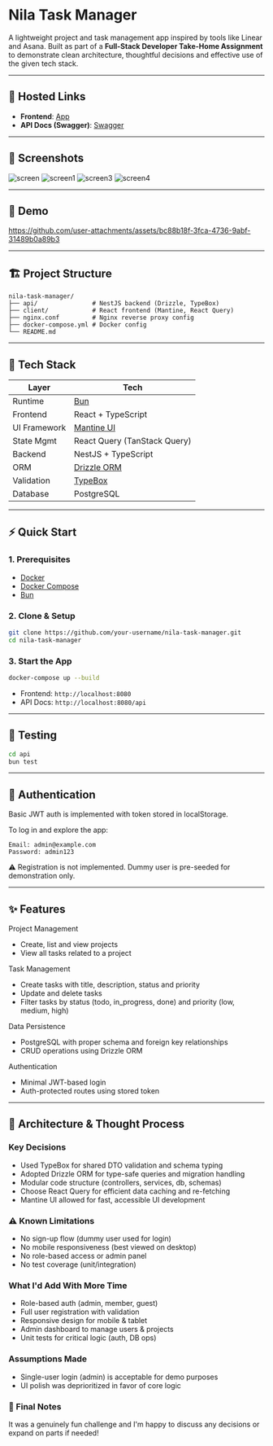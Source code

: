 # Nila Task Manager

A lightweight project and task management app inspired by tools like Linear and Asana.
Built as part of a **Full-Stack Developer Take-Home Assignment** to demonstrate clean architecture, thoughtful decisions and effective use of the given tech stack.

---

## 🚀 Hosted Links

- **Frontend**: [App](http://172.236.14.205:8080/)
- **API Docs (Swagger)**: [Swagger](http://172.236.14.205:8080/api)

---

## 📸 Screenshots

![screen](https://github.com/user-attachments/assets/0a07ea1b-d5cf-4a64-ad3c-7b75f4c4353a)
![screen1](https://github.com/user-attachments/assets/2e9d99fd-6f7c-4395-843e-b5bd78a0a343)
![screen3](https://github.com/user-attachments/assets/593e98d7-d041-4d0b-b68d-92a3a92dc684)
![screen4](https://github.com/user-attachments/assets/91fc732f-e93a-4c0a-9b42-89086ac9e41a)

---

## 🎥 Demo

https://github.com/user-attachments/assets/bc88b18f-3fca-4736-9abf-31489b0a89b3

---

## 🏗️ Project Structure

```
nila-task-manager/
├── api/               # NestJS backend (Drizzle, TypeBox)
├── client/            # React frontend (Mantine, React Query)
├── nginx.conf         # Nginx reverse proxy config
├── docker-compose.yml # Docker config
└── README.md
```

---

## 🚀 Tech Stack

| Layer        | Tech                                               |
| ------------ | -------------------------------------------------- |
| Runtime      | [Bun](https://bun.sh)                              |
| Frontend     | React + TypeScript                                 |
| UI Framework | [Mantine UI](https://mantine.dev)                  |
| State Mgmt   | React Query (TanStack Query)                       |
| Backend      | NestJS + TypeScript                                |
| ORM          | [Drizzle ORM](https://orm.drizzle.team)            |
| Validation   | [TypeBox](https://github.com/sinclairzx81/typebox) |
| Database     | PostgreSQL                                         |

---

## ⚡️ Quick Start

### 1. Prerequisites

- [Docker](https://docs.docker.com/get-docker/)
- [Docker Compose](https://docs.docker.com/compose/)
- [Bun](https://bun.sh/)

### 2. Clone & Setup

```bash
git clone https://github.com/your-username/nila-task-manager.git
cd nila-task-manager
```

### 3. Start the App

```bash
docker-compose up --build
```

- Frontend: `http://localhost:8080`
- API Docs: `http://localhost:8080/api`

---

## 🧪 Testing

```bash
cd api
bun test
```

---

## 🔐 Authentication
Basic JWT auth is implemented with token stored in localStorage.

To log in and explore the app:
```
Email: admin@example.com
Password: admin123
```
⚠️ Registration is not implemented. Dummy user is pre-seeded for demonstration only.

---

## ✨ Features
Project Management
- Create, list and view projects
- View all tasks related to a project

Task Management
- Create tasks with title, description, status and priority
- Update and delete tasks
- Filter tasks by status (todo, in_progress, done) and priority (low, medium, high)

Data Persistence
- PostgreSQL with proper schema and foreign key relationships
- CRUD operations using Drizzle ORM

Authentication
- Minimal JWT-based login
- Auth-protected routes using stored token

---

## 🧠 Architecture & Thought Process
### Key Decisions
- Used TypeBox for shared DTO validation and schema typing
- Adopted Drizzle ORM for type-safe queries and migration handling
- Modular code structure (controllers, services, db, schemas)
- Choose React Query for efficient data caching and re-fetching
- Mantine UI allowed for fast, accessible UI development

### ⚠️ Known Limitations
- No sign-up flow (dummy user used for login)
- No mobile responsiveness (best viewed on desktop)
- No role-based access or admin panel
- No test coverage (unit/integration)

### What I'd Add With More Time
- Role-based auth (admin, member, guest)
- Full user registration with validation 
- Responsive design for mobile & tablet
- Admin dashboard to manage users & projects
- Unit tests for critical logic (auth, DB ops)

### Assumptions Made
- Single-user login (admin) is acceptable for demo purposes
- UI polish was deprioritized in favor of core logic

### 🤝 Final Notes
It was a genuinely fun challenge and I'm happy to discuss any decisions or expand on parts if needed!
